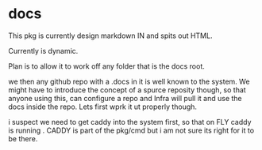 # docs

This pkg is currently design markdown IN and spits out HTML.

Currently is dynamic.

Plan is to allow it to work off any folder that is the docs root.

we then any github repo with a .docs in it is well known to the system.
We might have to introduce the concept of a spurce reposity though, so that anyone using this, can configure a repo and Infra will pull it and use the docs inside the repo. Lets first wprk it ut properly though.

i suspect we need to get caddy into the system first, so that on FLY caddy is running . CADDY is part of the pkg/cmd but i am not sure its right for it to be there.



